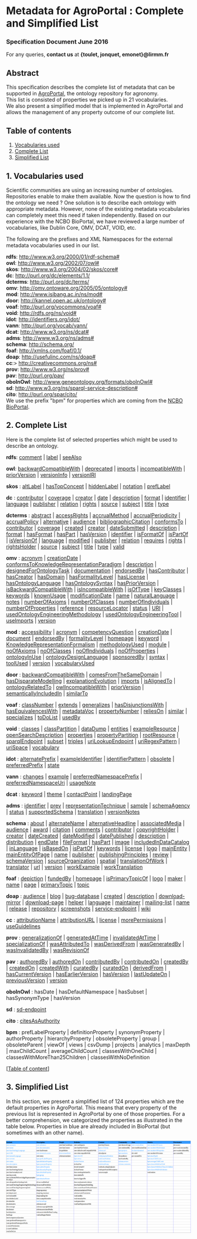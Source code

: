 # Metadata for AgroPortal : Complete and Simplified List

### Specification Document June 2016

For any queries, **contact us** at **{toulet, jonquet, emonet}@lirmm.fr**  

## Abstract

This specification describes the complete list of metadata that can be supported in [AgroPortal](http://agroportal.lirmm.fr/), the ontology repository for agronomy.  
This list is consisted of properties we picked up in 21 vocabularies.  
We also present a simplified model that is implemented in AgroPortal and allows the management of any property outcome of our complete list.

## Table of contents

1.  [Vocabularies used](#sec-vocab)
2.  [Complete List](#sec-complete)
3.  [Simplified List](#sec-simplified)

## 1\. Vocabularies used

Scientific communities are using an increasing number of ontologies. Repositories enable to make them available. Now the question is how to find the ontology we need ? One solution is to describe each ontology with appropriate metadata. However, none of the existing metadata vocabularies can completely meet this need if taken independently. Based on our experience with the NCBO BioPortal, we have reviewed a large number of vocabularies, like Dublin Core, OMV, DCAT, VOID, etc.  

The following are the prefixes and XML Namespaces for the external metadata vocabularies used in our list.

**rdfs**: http://www.w3.org/2000/01/rdf-schema#  
**owl**: http://www.w3.org/2002/07/owl#  
**skos**: http://www.w3.org/2004/02/skos/core#  
**dc**: http://purl.org/dc/elements/1.1/  
**dcterms**: http://purl.org/dc/terms/  
**omv**: http://omv.ontoware.org/2005/05/ontology#  
**mod**: http://www.isibang.ac.in/ns/mod#  
**door**: http://kannel.open.ac.uk/ontology#  
**voaf**: http://purl.org/vocommons/voaf#  
**void**: http://rdfs.org/ns/void#  
**idot**: http://identifiers.org/idot/  
**vann**: http://purl.org/vocab/vann/  
**dcat**: http://www.w3.org/ns/dcat#  
**adms**: http://www.w3.org/ns/adms#  
**schema**: http://schema.org/  
**foaf**: http://xmlns.com/foaf/0.1/  
**doap**: http://usefulinc.com/ns/doap#  
**cc**:> http://creativecommons.org/ns#  
**prov**: http://www.w3.org/ns/prov#  
**pav**: http://purl.org/pav/  
**oboInOwl**: http://www.geneontology.org/formats/oboInOwl#  
**sd**: http://www.w3.org/ns/sparql-service-description#  
**cito**: http://purl.org/spar/cito/  
We use the prefix "bpm" for properties which are coming from the [NCBO BioPortal](http://bioportal.bioontology.org/).


## 2\. Complete List

Here is the complete list of selected properties which might be used to describe an ontology.


**rdfs**: [comment](https://www.w3.org/TR/rdf-schema/#ch_sumproperties) | [label](https://www.w3.org/TR/rdf-schema/#ch_sumproperties) | [seeAlso](https://www.w3.org/TR/rdf-schema/#ch_sumproperties)

**owl**: [backwardCompatibleWith](https://www.w3.org/TR/owl2-quick-reference/#Annotations) | [deprecated](https://www.w3.org/TR/owl2-quick-reference/#Annotations) | [imports](https://www.w3.org/TR/owl2-quick-reference/#Annotations) | [incompatibleWith](https://www.w3.org/TR/owl2-quick-reference/#Annotations) | [priorVersion](https://www.w3.org/TR/owl2-quick-reference/#Annotations) | [versionInfo](https://www.w3.org/TR/owl2-quick-reference/#Annotations) | [versionIRI](https://www.w3.org/TR/owl2-quick-reference/#Annotations)

**skos** : [altLabel](https://www.w3.org/TR/2008/WD-skos-reference-20080829/skos.html#altLabel) | [hasTopConcept](https://www.w3.org/TR/2008/WD-skos-reference-20080829/skos.html#hasTopConcept) | [hiddenLabel](https://www.w3.org/TR/2008/WD-skos-reference-20080829/skos.html#hiddenLabel) | [notation](https://www.w3.org/TR/2008/WD-skos-reference-20080829/skos.html#notation) | [prefLabel](https://www.w3.org/TR/2008/WD-skos-reference-20080829/skos.html#prefLabel)

**dc** : [contributor](http://dublincore.org/documents/2012/06/14/dcmi-terms/?v=elements#elements-contributor) | [coverage](http://dublincore.org/documents/2012/06/14/dcmi-terms/?v=elements#elements-coverage) | [creator](http://dublincore.org/documents/2012/06/14/dcmi-terms/?v=elements#elements-creator) | [date](http://dublincore.org/documents/2012/06/14/dcmi-terms/?v=elements#elements-date) | [description](http://dublincore.org/documents/2012/06/14/dcmi-terms/?v=elements#elements-description) | [format](http://dublincore.org/documents/2012/06/14/dcmi-terms/?v=elements#elements-format) | [identifier](http://dublincore.org/documents/2012/06/14/dcmi-terms/?v=elements#elements-identifier) | [language](http://dublincore.org/documents/2012/06/14/dcmi-terms/?v=elements#elements-language) | [publisher](http://dublincore.org/documents/2012/06/14/dcmi-terms/?v=elements#elements-publisher) | [relation](http://dublincore.org/documents/2012/06/14/dcmi-terms/?v=elements#elements-relation) | [rights](http://dublincore.org/documents/2012/06/14/dcmi-terms/?v=elements#elements-rights) | [source](http://dublincore.org/documents/2012/06/14/dcmi-terms/?v=elements#elements-source) | [subject](http://dublincore.org/documents/2012/06/14/dcmi-terms/?v=elements#elements-subject) | [title](http://dublincore.org/documents/2012/06/14/dcmi-terms/?v=elements#elements-title) | [type](http://dublincore.org/documents/2012/06/14/dcmi-terms/?v=elements#elements-type)

**dcterms** : [abstract](http://dublincore.org/documents/2012/06/14/dcmi-terms/?v=elements#terms-abstract) | [accessRights](http://dublincore.org/documents/2012/06/14/dcmi-terms/?v=elements#terms-accessRights) | [accrualMethod](http://dublincore.org/documents/2012/06/14/dcmi-terms/?v=elements#terms-accrualMethod) | [accrualPeriodicity](http://dublincore.org/documents/2012/06/14/dcmi-terms/?v=elements#terms-accrualPeriodicity) | [accrualPolicy](http://dublincore.org/documents/2012/06/14/dcmi-terms/?v=elements#terms-accrualPolicy) | [alternative](http://dublincore.org/documents/2012/06/14/dcmi-terms/?v=elements#terms-alternative) | [audience](http://dublincore.org/documents/2012/06/14/dcmi-terms/?v=elements#terms-audience) | [bibliographicCitation](http://dublincore.org/documents/2012/06/14/dcmi-terms/?v=elements#terms-bibliographicCitation) | [conformsTo](http://dublincore.org/documents/2012/06/14/dcmi-terms/?v=elements#terms-conformsTo) | [contributor](http://dublincore.org/documents/2012/06/14/dcmi-terms/?v=elements#terms-contributor) | [coverage](http://dublincore.org/documents/2012/06/14/dcmi-terms/?v=elements#terms-coverage) | [created](http://dublincore.org/documents/2012/06/14/dcmi-terms/?v=elements#terms-created) | [creator](http://dublincore.org/documents/2012/06/14/dcmi-terms/?v=elements#terms-creator) | [dateSubmitted](http://dublincore.org/documents/2012/06/14/dcmi-terms/?v=elements#terms-dateSubmitted) | [description](http://dublincore.org/documents/2012/06/14/dcmi-terms/?v=elements#terms-description) | [format](http://dublincore.org/documents/2012/06/14/dcmi-terms/?v=elements#terms-format) | [hasFormat](http://dublincore.org/documents/2012/06/14/dcmi-terms/?v=elements#terms-hasFormat) | [hasPart](http://dublincore.org/documents/2012/06/14/dcmi-terms/?v=elements#terms-hasPart) | [hasVersion](http://dublincore.org/documents/2012/06/14/dcmi-terms/?v=elements#terms-hasVersion) | [identifier](http://dublincore.org/documents/2012/06/14/dcmi-terms/?v=elements#terms-identifier) | [isFormatOf](http://dublincore.org/documents/2012/06/14/dcmi-terms/?v=elements#terms-isFormatOf) | [isPartOf](http://dublincore.org/documents/2012/06/14/dcmi-terms/?v=elements#terms-isPartOf) | [isVersionOf](http://dublincore.org/documents/2012/06/14/dcmi-terms/?v=elements#terms-isVersionOf) | [language](http://dublincore.org/documents/2012/06/14/dcmi-terms/?v=elements#terms-language) | [modified](http://dublincore.org/documents/2012/06/14/dcmi-terms/?v=elements#terms-modified) | [publisher](http://dublincore.org/documents/2012/06/14/dcmi-terms/?v=elements#terms-publisher) | [relation](http://dublincore.org/documents/2012/06/14/dcmi-terms/?v=elements#terms-relation) | [requires](http://dublincore.org/documents/2012/06/14/dcmi-terms/?v=elements#terms-requires) | [rights](http://dublincore.org/documents/2012/06/14/dcmi-terms/?v=elements#terms-rights) | [rightsHolder](http://dublincore.org/documents/2012/06/14/dcmi-terms/?v=elements#terms-rightsHolder) | [source](http://dublincore.org/documents/2012/06/14/dcmi-terms/?v=elements#terms-source) | [subject](http://dublincore.org/documents/2012/06/14/dcmi-terms/?v=elements#terms-subject) | [title](http://dublincore.org/documents/2012/06/14/dcmi-terms/?v=elements#terms-title) | [type](http://dublincore.org/documents/2012/06/14/dcmi-terms/?v=elements#terms-type) | [valid](http://dublincore.org/documents/2012/06/14/dcmi-terms/?v=elements#terms-valid)

**omv** : [acronym](http://omv2.sourceforge.net/description.html) | [creationDate](http://omv2.sourceforge.net/description.html) | [conformsToKnowledgeRepresentationParadigm](http://omv2.sourceforge.net/description.html) | [description](http://omv2.sourceforge.net/description.html) | [designedForOntologyTask](http://omv2.sourceforge.net/description.html) | [documentation](http://omv2.sourceforge.net/description.html) | [endorsedBy](http://omv2.sourceforge.net/description.html) | [hasContributor](http://omv2.sourceforge.net/description.html) | [hasCreator](http://omv2.sourceforge.net/description.html) | [hasDomain](http://omv2.sourceforge.net/description.html) | [hasFormalityLevel](http://omv2.sourceforge.net/description.html) | [hasLicense](http://omv2.sourceforge.net/description.html) | [hasOntologyLanguage](http://omv2.sourceforge.net/description.html) | [hasOntologySyntax](http://omv2.sourceforge.net/description.html) | [hasPriorVersion](http://omv2.sourceforge.net/description.html) | [isBackwardCompatibleWith](http://omv2.sourceforge.net/description.html) | [isIncompatibleWith](http://omv2.sourceforge.net/description.html) | [isOfType](http://omv2.sourceforge.net/description.html) | [keyClasses](http://omv2.sourceforge.net/description.html) | [keywords](http://omv2.sourceforge.net/description.html) | [knownUsage](http://omv2.sourceforge.net/description.html) | [modificationDate](http://omv2.sourceforge.net/description.html) | [name](http://omv2.sourceforge.net/description.html) | [naturalLanguage](http://omv2.sourceforge.net/description.html) | [notes](http://omv2.sourceforge.net/description.html) | [numberOfAxioms](http://omv2.sourceforge.net/description.html) | [numberOfClasses](http://omv2.sourceforge.net/description.html) | [numberOfIndividuals](http://omv2.sourceforge.net/description.html) | [numberOfProperties](http://omv2.sourceforge.net/description.html) | [reference](http://omv2.sourceforge.net/description.html) | [resourceLocator](http://omv2.sourceforge.net/description.html) | [status](http://omv2.sourceforge.net/description.html) | [URI](http://omv2.sourceforge.net/description.html) | [usedOntologyEngineeringMethodology](http://omv2.sourceforge.net/description.html) | [usedOntologyEngineeringTool](http://omv2.sourceforge.net/description.html) | [useImports](http://omv2.sourceforge.net/description.html) | [version](http://omv2.sourceforge.net/description.html)

**mod** : [accessibility](http://www.isibang.ac.in/ns/mod.html#module) | [acronym](http://www.isibang.ac.in/ns/mod.html#acronym) | [competencyQuestion](http://www.isibang.ac.in/ns/mod.html#competencyQuestion) | [creationDate](http://www.isibang.ac.in/ns/mod.html#creationDate) | [document](http://www.isibang.ac.in/ns/mod.html#document) | [endorsedBy](http://www.isibang.ac.in/ns/mod.html#endorsedBy) | [formalityLevel](http://www.isibang.ac.in/ns/mod.html#formalityLevel) | [homepage](http://www.isibang.ac.in/ns/mod.html#homepage) | [keyword](http://www.isibang.ac.in/ns/mod.html#keyword) | [KnowledgeRepresentationFormalism](http://www.isibang.ac.in/ns/mod.html#KnowledgeRepresentationFormalism) | [methodologyUsed](http://www.isibang.ac.in/ns/mod.html#methodologyUsed) | [module](http://www.isibang.ac.in/ns/mod.html#module) | [noOfAxioms](http://www.isibang.ac.in/ns/mod.html#noOfAxioms) | [noOfClasses](http://www.isibang.ac.in/ns/mod.html#noOfClasses) | [noOfIndividuals](http://www.isibang.ac.in/ns/mod.html#noOfIndividuals) | [noOfProperties](http://www.isibang.ac.in/ns/mod.html#noOfProperties) | [ontologyInUse](http://www.isibang.ac.in/ns/mod.html#ontologyInUse) | [ontologyDesignLanguage](http://www.isibang.ac.in/ns/mod.html#ontologyDesignLanguage) | [sponsoredBy](http://www.isibang.ac.in/ns/mod.html#sponsoredBy) | [syntax](http://www.isibang.ac.in/ns/mod.html#syntax) | [toolUsed](http://www.isibang.ac.in/ns/mod.html#toolUsed) | [version](http://www.isibang.ac.in/ns/mod.html#version) | [vocabularyUsed](http://www.isibang.ac.in/ns/mod.html#vocabularyUsed)

**door** : [backwardCompatibleWith](http://oro.open.ac.uk/24326/1/keod09.pdf) | [comesFromTheSameDomain](http://oro.open.ac.uk/24326/1/keod09.pdf) | [hasDisparateModelling](http://oro.open.ac.uk/24326/1/keod09.pdf) | [explanationEvolution](http://oro.open.ac.uk/24326/1/keod09.pdf) | [imports](http://oro.open.ac.uk/24326/1/keod09.pdf) | [isAlignedTo](http://oro.open.ac.uk/24326/1/keod09.pdf) | [ontologyRelatedTo](http://oro.open.ac.uk/24326/1/keod09.pdf) | [owlIncompatibleWith](http://oro.open.ac.uk/24326/1/keod09.pdf) | [priorVersion](http://oro.open.ac.uk/24326/1/keod09.pdf) | [semanticallyIncludedIn](http://oro.open.ac.uk/24326/1/keod09.pdf) | [similarTo](http://oro.open.ac.uk/24326/1/keod09.pdf)

**voaf** : [classNumber](http://lov.okfn.org/vocommons/voaf/v2.3/#classNumber) | [extends](http://lov.okfn.org/vocommons/voaf/v2.3/#extends) | [generalizes](http://lov.okfn.org/vocommons/voaf/v2.3/#generalizes) | [hasDisjunctionsWith](http://lov.okfn.org/vocommons/voaf/v2.3/#hasDisjunctionsWith) | [hasEquivalencesWith](http://lov.okfn.org/vocommons/voaf/v2.3/#hasEquivalencesWith) | [metadataVoc](http://lov.okfn.org/vocommons/voaf/v2.3/#metadataVoc) | [propertyNumber](http://lov.okfn.org/vocommons/voaf/v2.3/#propertyNumber) | [reliesOn](http://lov.okfn.org/vocommons/voaf/v2.3/#reliesOn) | [similar](http://lov.okfn.org/vocommons/voaf/v2.3/#similar) | [specializes](http://lov.okfn.org/vocommons/voaf/v2.3/#specializes) | [toDoList](http://lov.okfn.org/vocommons/voaf/v2.3/#toDoList) | [usedBy](http://lov.okfn.org/vocommons/voaf/v2.3/#usedBy)

**void** : [classes](http://vocab.deri.ie/void#classes) | [classPartition](http://vocab.deri.ie/void#classPartition) | [dataDump](http://vocab.deri.ie/void#dataDump) | [entities](http://vocab.deri.ie/void#entities) | [exampleResource](http://vocab.deri.ie/void#exampleResource) | [openSearchDescription](http://vocab.deri.ie/void#openSearchDescription) | [properties](http://vocab.deri.ie/void#properties) | [propertyPartition](http://vocab.deri.ie/void#propertyPartition) | [rootResource](http://vocab.deri.ie/void#rootResource) | [sparqlEndpoint](http://vocab.deri.ie/void#sparqlEndpoint) | [subset](http://vocab.deri.ie/void#subset) | [triples](http://vocab.deri.ie/void#triples) | [uriLookupEndpoint](http://vocab.deri.ie/void#uriLookupEndpoint) | [uriRegexPattern](http://vocab.deri.ie/void#uriRegexPattern) | [uriSpace](http://vocab.deri.ie/void#uriSpace) | [vocabulary](http://vocab.deri.ie/void#vocabulary)

**idot** : [alternatePrefix](http://biomodels.net/vocab/idot.rdf#alternatePrefix) | [exampleIdentifier](http://biomodels.net/vocab/idot.rdf#exampleIdentifier) | [identifierPattern](http://biomodels.net/vocab/idot.rdf#identifierPattern) | [obsolete](http://biomodels.net/vocab/idot.rdf#obsolete) | [preferredPrefix](http://biomodels.net/vocab/idot.rdf#preferredPrefix) | [state](http://biomodels.net/vocab/idot.rdf#state)

**vann** : [changes](http://vocab.org/vann/#changes) | [example](http://vocab.org/vann/#example) | [preferredNamespacePrefix](http://vocab.org/vann/#preferredNamespacePrefix) | [preferredNamespaceUri](http://vocab.org/vann/#preferredNamespaceUri) | [usageNote](http://vocab.org/vann/#usageNote)

**dcat** : [keyword](https://www.w3.org/TR/vocab-dcat/#Property:dataset_keyword) | [theme](https://www.w3.org/TR/vocab-dcat/#Property:dataset_theme) | [contactPoint](https://www.w3.org/TR/vocab-dcat/#Property:dataset_contactPoint) | [landingPage](https://www.w3.org/TR/vocab-dcat/#Property:dataset_landingpage)

**adms** : [identifier](https://www.w3.org/TR/vocab-adms/#adms_identifier) | [prev](https://www.w3.org/TR/vocab-adms/#adms_prev) | [representationTechnique](https://www.w3.org/TR/vocab-adms/#adms_representationTechnique) | [sample](https://www.w3.org/TR/vocab-adms/#adms_sample) | [schemaAgency](https://www.w3.org/TR/vocab-adms/#adms_schemaAgency) | [status](https://www.w3.org/TR/vocab-adms/#adms_status) | [supportedSchema](https://www.w3.org/TR/vocab-adms/#adms_supportedSchema) | [translation](https://www.w3.org/TR/vocab-adms/#adms_translation) | [versionNotes](https://www.w3.org/TR/vocab-adms/#adms_versionNotes)

**schema** : [about](https://schema.org/about) | [alternateName](https://schema.org/alternateName) | [alternativeHeadline](https://schema.org/alternativeHeadline) | [associatedMedia](https://schema.org/associatedMedia) | [audience](https://schema.org/audience) | [award](https://schema.org/award) | [citation](https://schema.org/citation) | [comments](https://schema.org/comments) | [contributor](https://schema.org/contributor) | [copyrightHolder](https://schema.org/copyrightHolder) | [creator](https://schema.org/creator) | [dateCreated](https://schema.org/dateCreated) | [dateModified](https://schema.org/dateModified) | [datePublished](https://schema.org/datePublished) | [description](https://schema.org/description) | [distribution](https://schema.org/distribution) | [endDate](https://schema.org/endDate) | [fileFormat](https://schema.org/fileFormat) | [hasPart](https://schema.org/hasPart) | [image](https://schema.org/image) | [includedInDataCatalog](https://schema.org/includedInDataCatalog) | [inLanguage](https://schema.org/inLanguage) | [isBasedOn](https://schema.org/isBasedOn) | [isPartOf](https://schema.org/isPartOf) | [keywords](https://schema.org/keywords) | [license](https://schema.org/license) | [logo](https://schema.org/logo) | [mainEntity](https://schema.org/mainEntity) | [mainEntityOfPage](https://schema.org/mainEntityOfPage) | [name](https://schema.org/name) | [publisher](https://schema.org/publisher) | [publishingPrinciples](https://schema.org/publishingPrinciples) | [review](https://schema.org/review) | [schemaVersion](https://schema.org/schemaVersion) | [sourceOrganization](https://schema.org/sourceOrganization) | [spatial](https://schema.org/spatial) | [translationOfWork](https://schema.org/translationOfWork) | [translator](https://schema.org/translator) | [url](https://schema.org/url) | [version](https://schema.org/version) | [workExample](https://schema.org/workExample) | [workTranslation](https://schema.org/workTranslation)

**foaf** : [depiction](http://xmlns.com/foaf/spec/#term_depiction) | [fundedBy](http://xmlns.com/foaf/spec/#term_fundedBy) | [homepage](http://xmlns.com/foaf/spec/#term_homepage) | [isPrimaryTopicOf](http://xmlns.com/foaf/spec/#term_isPrimaryTopicOf) | [logo](http://xmlns.com/foaf/spec/#term_logo) | [maker](http://xmlns.com/foaf/spec/#term_maker) | [name](http://xmlns.com/foaf/spec/#term_name) | [page](http://xmlns.com/foaf/spec/#term_page) | [primaryTopic](http://xmlns.com/foaf/spec/#term_primaryTopic) | [topic](http://xmlns.com/foaf/spec/#term_topic)

**doap** : [audience](https://github.com/edumbill/doap/wiki) | [blog](https://github.com/edumbill/doap/wiki) | [bug-database](https://github.com/edumbill/doap/wiki) | [created](https://github.com/edumbill/doap/wiki) | [description](https://github.com/edumbill/doap/wiki) | [download-mirror](https://github.com/edumbill/doap/wiki) | [download-page](https://github.com/edumbill/doap/wiki) | [helper](https://github.com/edumbill/doap/wiki) | [language](https://github.com/edumbill/doap/wiki) | [maintainer](https://github.com/edumbill/doap/wiki) | [mailing-list](https://github.com/edumbill/doap/wiki) | [name](https://github.com/edumbill/doap/wiki) | [release](https://github.com/edumbill/doap/wiki) | [repository](https://github.com/edumbill/doap/wiki) | [screenshots](https://github.com/edumbill/doap/wiki) | [service-endpoint](https://github.com/edumbill/doap/wiki) | [wiki](https://github.com/edumbill/doap/wiki)

**cc** : [attributionName](https://www.w3.org/Submission/ccREL/) | [attributionURL](https://www.w3.org/Submission/ccREL/) | [license](https://www.w3.org/Submission/ccREL/) | [morePermissions](https://www.w3.org/Submission/ccREL/) | [useGuidelines](https://www.w3.org/Submission/ccREL/)

**prov** : [generalizationOf](https://www.w3.org/TR/prov-o/#generalizationOf) | [generatedAtTime](https://www.w3.org/TR/prov-o/#generatedAtTime) | [invalidatedAtTime](https://www.w3.org/TR/prov-o/#invalidatedAtTime) | [specializationOf](https://www.w3.org/TR/prov-o/#specializationOf) | [wasAttributedTo](https://www.w3.org/TR/prov-o/#wasAttributedTo) | [wasDerivedFrom](https://www.w3.org/TR/prov-o/#wasDerivedFrom) | [wasGeneratedBy](https://www.w3.org/TR/prov-o/#wasGeneratedBy) | [wasInvalidatedBy](https://www.w3.org/TR/prov-o/#wasInvalidatedBy) | [wasRevisionOf](https://www.w3.org/TR/prov-o/#wasRevisionOf)

**pav** : [authoredBy](http://pav-ontology.github.io/pav/) | [authoredOn](http://pav-ontology.github.io/pav/) | [contributedBy](http://pav-ontology.github.io/pav/) | [contributedOn](http://pav-ontology.github.io/pav/) | [createdBy](http://pav-ontology.github.io/pav/) | [createdOn](http://pav-ontology.github.io/pav/) | [createdWith](http://pav-ontology.github.io/pav/) | [curatedBy](http://pav-ontology.github.io/pav/) | [curatedOn](http://pav-ontology.github.io/pav/) | [derivedFrom](http://pav-ontology.github.io/pav/) | [hasCurrentVersion](http://pav-ontology.github.io/pav/) | [hasEarlierVersion](http://pav-ontology.github.io/pav/) | [hasVersion](http://pav-ontology.github.io/pav/) | [lastUpdateOn](http://pav-ontology.github.io/pav/) | [previousVersion](http://pav-ontology.github.io/pav/) | [version](http://pav-ontology.github.io/pav/)

**oboInOwl** : hasDate | hasDefaultNamespace | hasSubset | hasSynonymType | hasVersion

**sd** : [sd-endpoint](https://www.w3.org/TR/sparql11-service-description/#sd-endpoint)

**cito** : [citesAsAuthority](http://www.sparontologies.net/ontologies/cito/source.html#d4e116)

**bpm** : prefLabelProperty | definitionProperty | synonymProperty | authorProperty | hierarchyProperty | obsoleteProperty | group | obsoleteParent | viewOf | views | csvDump | projects | analytics | maxDepth | maxChildCount | averageChildCount | classesWithOneChild | classesWithMoreThan25Children | classesWithNoDefinition


[[Table of content](#sec-toc)]

## 3\. Simplified List

In this section, we present a simplified list of 124 properties which are the default properties in AgroPortal. This means that every property of the previous list is represented in AgroPortal by one of those properties. For a better comprehension, we categorized the properties as illustrated in the table below. Properties in blue are already included in BioPortal (but sometimes with an other name).  

![default-properties](Images/default-properties.png)


